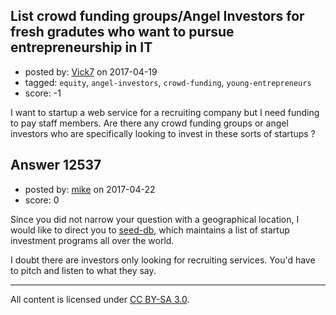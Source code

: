 ## List crowd funding groups/Angel Investors for fresh gradutes who want to pursue entrepreneurship in IT

- posted by: [Vick7](https://stackexchange.com/users/10179626/vick7) on 2017-04-19
- tagged: `equity`, `angel-investors`, `crowd-funding`, `young-entrepreneurs`
- score: -1

I want to startup a web service for a recruiting company but I need funding to pay staff members. Are there any crowd funding groups or angel investors who are specifically looking to invest in these sorts of startups ?


## Answer 12537

- posted by: [mike](https://stackexchange.com/users/5515388/mike) on 2017-04-22
- score: 0

<p>Since you did not narrow your question with a geographical location, I would like to direct you to <a href="http://www.seed-db.com/accelerators" rel="nofollow noreferrer">seed-db</a>, which maintains a list of startup investment programs all over the world.</p>

<p>I doubt there are investors only looking for recruiting services. You'd have to pitch and listen to what they say. </p>




---

All content is licensed under [CC BY-SA 3.0](https://creativecommons.org/licenses/by-sa/3.0/).
